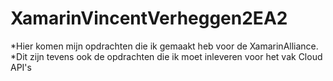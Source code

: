 # XamarinVincentVerheggen2EA2

*Hier komen mijn opdrachten die ik gemaakt heb voor de XamarinAlliance.
*Dit zijn tevens ook de opdrachten die ik moet inleveren voor het vak Cloud API's
